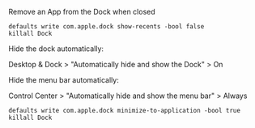 Remove an App from the Dock when closed

```shell
defaults write com.apple.dock show-recents -bool false
killall Dock
```

Hide the dock automatically:

Desktop & Dock > "Automatically hide and show the Dock" > On

Hide the menu bar automatically:

Control Center > "Automatically hide and show the menu bar" > Always

```shell
defaults write com.apple.dock minimize-to-application -bool true
killall Dock
```

